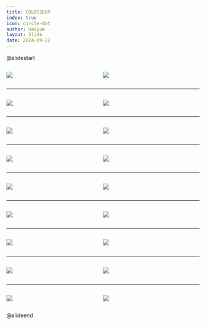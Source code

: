 ```yaml
---
title: COLOSSEUM
index: true
icon: circle-dot
author: Haiyue
layout: Slide
date: 2024-09-22
---
```

 
@slidestart

<div style="display:flex">
<div style="flex:1">

![](https://raw.githubusercontent.com/yclord/reading/refs/heads/master/english/Level-U/COLOSSEUM/001.webp)
</div>
<div style="flex:1">

![](https://raw.githubusercontent.com/yclord/reading/refs/heads/master/english/Level-U/COLOSSEUM/002.webp)
</div>
</div>

---

<div style="display:flex">
<div style="flex:1">

![](https://raw.githubusercontent.com/yclord/reading/refs/heads/master/english/Level-U/COLOSSEUM/003.webp)
</div>
<div style="flex:1">

![](https://raw.githubusercontent.com/yclord/reading/refs/heads/master/english/Level-U/COLOSSEUM/004.webp)
</div>
</div>

---

<div style="display:flex">
<div style="flex:1">

![](https://raw.githubusercontent.com/yclord/reading/refs/heads/master/english/Level-U/COLOSSEUM/005.webp)
</div>
<div style="flex:1">

![](https://raw.githubusercontent.com/yclord/reading/refs/heads/master/english/Level-U/COLOSSEUM/006.webp)
</div>
</div>

---

<div style="display:flex">
<div style="flex:1">

![](https://raw.githubusercontent.com/yclord/reading/refs/heads/master/english/Level-U/COLOSSEUM/007.webp)
</div>
<div style="flex:1">

![](https://raw.githubusercontent.com/yclord/reading/refs/heads/master/english/Level-U/COLOSSEUM/008.webp)
</div>
</div>

---

<div style="display:flex">
<div style="flex:1">

![](https://raw.githubusercontent.com/yclord/reading/refs/heads/master/english/Level-U/COLOSSEUM/009.webp)
</div>
<div style="flex:1">

![](https://raw.githubusercontent.com/yclord/reading/refs/heads/master/english/Level-U/COLOSSEUM/010.webp)
</div>
</div>

---

<div style="display:flex">
<div style="flex:1">

![](https://raw.githubusercontent.com/yclord/reading/refs/heads/master/english/Level-U/COLOSSEUM/011.webp)
</div>
<div style="flex:1">

![](https://raw.githubusercontent.com/yclord/reading/refs/heads/master/english/Level-U/COLOSSEUM/012.webp)
</div>
</div>

---

<div style="display:flex">
<div style="flex:1">

![](https://raw.githubusercontent.com/yclord/reading/refs/heads/master/english/Level-U/COLOSSEUM/013.webp)
</div>
<div style="flex:1">

![](https://raw.githubusercontent.com/yclord/reading/refs/heads/master/english/Level-U/COLOSSEUM/014.webp)
</div>
</div>

---

<div style="display:flex">
<div style="flex:1">

![](https://raw.githubusercontent.com/yclord/reading/refs/heads/master/english/Level-U/COLOSSEUM/015.webp)
</div>
<div style="flex:1">

![](https://raw.githubusercontent.com/yclord/reading/refs/heads/master/english/Level-U/COLOSSEUM/016.webp)
</div>
</div>

---

<div style="display:flex">
<div style="flex:1">

![](https://raw.githubusercontent.com/yclord/reading/refs/heads/master/english/Level-U/COLOSSEUM/017.webp)
</div>
<div style="flex:1">

![](https://raw.githubusercontent.com/yclord/reading/refs/heads/master/english/Level-U/COLOSSEUM/018.webp)
</div>
</div>

@slideend